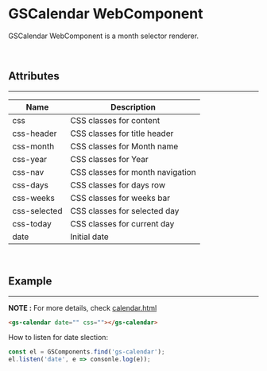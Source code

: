 # GSCalendar WebComponent

GSCalendar WebComponent is a month selector renderer.

<br>

## Attributes
---

| Name               | Description                                              |
|--------------------|----------------------------------------------------------|
| css                | CSS classes for content                                  |
| css-header         | CSS classes for title header                             |
| css-month          | CSS classes for Month name                               |
| css-year           | CSS classes for Year                                     |
| css-nav            | CSS classes for month navigation                         |
| css-days           | CSS classes for days row                                 |
| css-weeks          | CSS classes for weeks bar                                |
| css-selected       | CSS classes for selected day                             |
| css-today          | CSS classes for current day                              |
| date               | Initial date                                             |

<br>

## Example
---
 
**NOTE :** 
For more details, check [calendar.html](../../demos/calendar.html)

```html
<gs-calendar date="" css=""></gs-calendar>
```
How to listen for date slection:

```JavaScript
const el = GSComponents.find('gs-calendar');
el.listen('date', e => consonle.log(e));
```